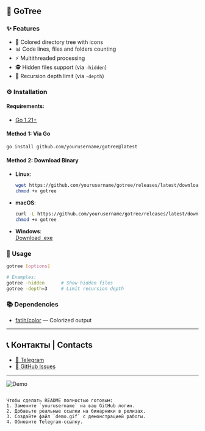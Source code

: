 ##  🌳 GoTree 

### ✨ Features
- 🎨 Colored directory tree with icons
- 📊 Code lines, files and folders counting
- ⚡ Multithreaded processing
- 🕵️ Hidden files support (via `-hidden`)
- 📏 Recursion depth limit (via `-depth`)

### ⚙️ Installation

#### Requirements:
- [Go 1.21+](https://golang.org/dl/)

#### Method 1: Via Go
```bash
go install github.com/yourusername/gotree@latest
```

#### Method 2: Download Binary
- **Linux**: 
  ```bash
  wget https://github.com/yourusername/gotree/releases/latest/download/gotree-linux-amd64 -O gotree
  chmod +x gotree
  ```
- **macOS**:
  ```bash
  curl -L https://github.com/yourusername/gotree/releases/latest/download/gotree-macos-amd64 -o gotree
  chmod +x gotree
  ```
- **Windows**:  
  [Download .exe](https://github.com/yourusername/gotree/releases/latest)

### 🚀 Usage
```bash
gotree [options]

# Examples:
gotree -hidden      # Show hidden files
gotree -depth=3     # Limit recursion depth
```

### 📚 Dependencies
- [fatih/color](https://github.com/fatih/color) — Colorized output

---

## 📞 Контакты | Contacts
- [💬 Telegram](https://t.me/your_profile)
- [🐙 GitHub Issues](https://github.com/yourusername/gotree/issues)

---

![Demo](demo.gif) <!-- Добавьте реальный gif позже -->
```

Чтобы сделать README полностью готовым:
1. Замените `yourusername` на ваш GitHub логин.
2. Добавьте реальные ссылки на бинарники в релизах.
3. Создайте файл `demo.gif` с демонстрацией работы.
4. Обновите Telegram-ссылку.